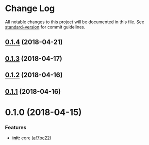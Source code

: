 # Change Log

All notable changes to this project will be documented in this file. See [standard-version](https://github.com/conventional-changelog/standard-version) for commit guidelines.

<a name="0.1.4"></a>
## [0.1.4](https://github.com/set-state/core/compare/v0.1.3...v0.1.4) (2018-04-21)



<a name="0.1.3"></a>
## [0.1.3](https://github.com/set-state/core/compare/v0.1.2...v0.1.3) (2018-04-17)



<a name="0.1.2"></a>
## [0.1.2](https://github.com/set-state/core/compare/v0.1.1...v0.1.2) (2018-04-16)



<a name="0.1.1"></a>
## [0.1.1](https://github.com/set-state/core/compare/v0.1.0...v0.1.1) (2018-04-16)



<a name="0.1.0"></a>
# 0.1.0 (2018-04-15)


### Features

* **init:** core ([af7bc22](https://github.com/set-state/core/commit/af7bc22))
